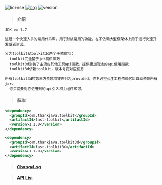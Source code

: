 ![license](https://img.shields.io/badge/license-Apache2.0-100000.svg)
[![org](https://img.shields.io/badge/org-@LazyKoala-blue.svg)](https://github.com/lazy-koala/)
![version](https://img.shields.io/maven-metadata/v/http/central.maven.org/maven2/com/thankjava/toolkit/fast-toolkit/maven-metadata.xml.svg)

> #### 介绍

```
JDK >= 1.7

这是一个快速入手的常用代码库，用于封装常用的功能，在不依赖大型框架体上用于进行快速开发或者测试。

分为toolkit&toolkit3d两个子依赖包：
  toolkit完全基于jdk提供函数
  toolkit3d封装了主流的其他工具api函数，提供更加简洁的api使用函数
  toolkit3d依赖toolkit，版本号要对应使用
  
所有toolkit3d的第三方依赖均被声明为provided，你不必担心主工程依赖它后自动依赖所有jar，
  你只需要对你使用到的api引入相关组件即可。
```

> #### 获取
```xml
<dependency>
  <groupId>com.thankjava.toolkit</groupId>
  <artifactId>fast-toolkit</artifactId>
  <version>1.1.0</version>
</dependency>
```

```xml
<dependency>
  <groupId>com.thankjava.toolkit3d</groupId>
  <artifactId>fast-toolkit3d</artifactId>
  <version>1.1.0</version>
</dependency>
```

> #### [ChangeLog](https://github.com/lazy-koala/java-toolkit/blob/master/doc/changelog.md)

> #### [API List](https://github.com/lazy-koala/java-toolkit/blob/master/doc/apilist.md)
